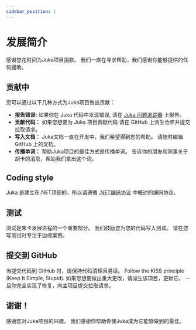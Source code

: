 ```yaml
---
sidebar_position: 1
---
```


# 发展简介

感谢您花时间为Juka项目捐款。 我们一直在寻求帮助，我们感谢你能够提供的任何援助。

## 贡献中

您可以通过以下几种方式为Juka项目做出贡献：

* **报告错误:** 如果你在 Juka 代码中发现错误, 请在 [Juka 问题追踪器](https://github.com/jukaLang/juka/issues) 上报告。
* **贡献代码：** 如果您想要为 Juka 项目贡献代码 请在 GitHub 上派生仓库并提交拉取请求。
* **写入文档：** Juka文档一直在开发中，我们希望得到您的帮助。 请随时编辑GitHub 上的文档。
* **传播单词：** 帮助Juka项目的最佳方式是传播单词。 告诉你的朋友和同事关于胡卡的消息，帮助我们拿出这个词。

## Coding style

Juka 是建立在.NET顶部的，所以请遵循 [.NET编码协议](https://docs.microsoft.com/en-us/dotnet/csharp/programming-guide/inside-a-program/coding-conventions) 中概述的编码协议。

## 测试

测试是朱卡发展进程的一个重要部分。 我们鼓励您为您的代码写入测试。 请在您写测试时专注于边缘案例。

## 提交到 GitHub

当提交代码到 GitHub 时，请保持代码清理且易读。 Follow the KISS principle (Keep It Simple, Stupid). 如果您想要做出重大更改，请派生该项目，更新它。 一旦你完全实现了修复，向主项目提交拉取请求。

## 谢谢！

感谢您对Juka项目的兴趣。 我们感谢你帮助你使Juka成为它能够做到的最佳。
